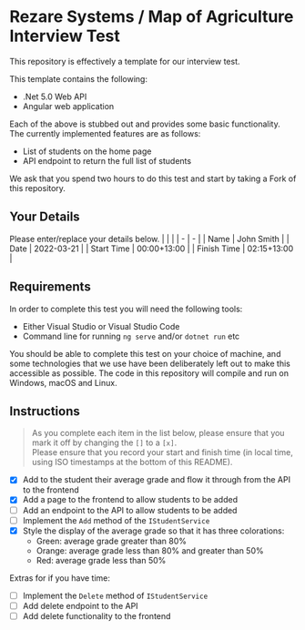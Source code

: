 # Rezare Systems / Map of Agriculture Interview Test

This repository is effectively a template for our interview test.

This template contains the following:
- .Net 5.0 Web API
- Angular web application

Each of the above is stubbed out and provides some basic functionality.  
The currently implemented features are as follows:
- List of students on the home page
- API endpoint to return the full list of students

We ask that you spend two hours to do this test and start by taking a Fork of this repository.  

## Your Details
Please enter/replace your details below.
|   |   |
| - | - |
| Name | John Smith |
| Date | 2022-03-21 |
| Start Time | 00:00+13:00 |
| Finish Time | 02:15+13:00 |

## Requirements
In order to complete this test you will need the following tools:
- Either Visual Studio or Visual Studio Code
- Command line for running `ng serve` and/or `dotnet run` etc

You should be able to complete this test on your choice of machine, and some technologies that we use have been deliberately left out to make this accessible as possible.
The code in this repository will compile and run on Windows, macOS and Linux.



## Instructions
> As you complete each item in the list below, please ensure that you mark it off by changing the `[]` to a `[x]`.  
> Please ensure that you record your start and finish time (in local time, using ISO timestamps at the bottom of this README).
> 
- [x] Add to the student their average grade and flow it through from the API to the frontend
- [x] Add a page to the frontend to allow students to be added
- [ ] Add an endpoint to the API to allow students to be added
- [ ] Implement the `Add` method of the `IStudentService`
- [x] Style the display of the average grade so that it has three colorations:
  - Green: average grade greater than 80%
  - Orange: average grade less than 80% and greater than 50%
  - Red: average grade less than 50%

Extras for if you have time:
- [ ] Implement the `Delete` method of `IStudentService`
- [ ] Add delete endpoint to the API
- [ ] Add delete functionality to the frontend
